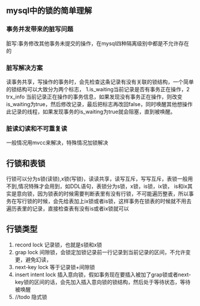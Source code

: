 ## mysql中的锁的简单理解
### 事务并发带来的脏写问题
脏写:事务修改其他事务未提交的操作，在mysql四种隔离级别中都是不允许存在的
### 脏写解决方案
读事务共享，写操作的事务时，会先检查这条记录有没有关联的锁结构，一个简单的锁结构可以大致分为两个标志， 1.is_waiting当前记录是否有事务正在操作，2 trx_info 当前记录正在操作的事务信息，如果发现没有事务正在操作，则改变is_waiting为true，然后修改记录，最后把标志再改回false，同时唤醒其他想操作此记录的线程，如果发现事务的is_waiting为true就会阻塞，直到被唤醒。
### 脏读幻读和不可重复读
一般情况用mvcc来解决，特殊情况加锁解决
## 行锁和表锁
行锁可以分为s锁(读锁),x锁(写锁)，读读共享，读写互斥，写写互斥，表锁一般用不到,情况特殊才会用到，如DDL语句，表锁分为s锁，x锁，is锁，ix锁， is和ix其实是意向锁，因为锁表的时候需要判断表里有没有行锁，不可能遍历整表，所以事务在写行锁的时候，会先给表加上ix锁或者is锁，这样事务在锁表的时候就不用去遍历表里的记录，直接检查表有没有is或者ix锁就可以
## 行锁类型
1. record lock 
记录锁，也就是s锁和x锁
2. grap lock
间隙锁，会锁定加锁记录前一行记录到当前记录的区间，不允许变更，避免幻读，
3. next-key lock
等于记录锁+间隙锁
4. insert intent lock
插入意向锁，假如事务现在要插入被加了grap锁或者next-key锁的区间的话，会先加入插入意向锁的锁结构，然后处于等待状态，等待被唤醒
5. //todo  隐式锁